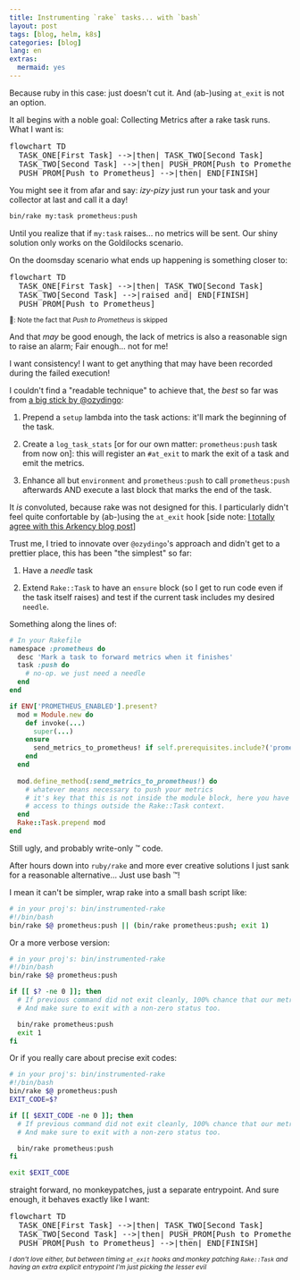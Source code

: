 ```yaml
---
title: Instrumenting `rake` tasks... with `bash`
layout: post
tags: [blog, helm, k8s]
categories: [blog]
lang: en
extras: 
  mermaid: yes
---
```


Because ruby in this case: just doesn't cut it. And (ab-)using `at_exit` is not an option.

<!-- more -->

It all begins with a noble goal: Collecting Metrics after a rake task runs. What I want is:

<pre class="mermaid">
flowchart TD
  TASK_ONE[First Task] -->|then| TASK_TWO[Second Task]
  TASK_TWO[Second Task] -->|then| PUSH_PROM[Push to Prometheus]
  PUSH_PROM[Push to Prometheus] -->|then| END[FINISH]
</pre>

You might see it from afar and say: _izy-pizy_ just run your task and your collector at last and call it a day!

```bash
bin/rake my:task prometheus:push
```

Until you realize that if `my:task` raises... no metrics will be sent. Our shiny solution only works on the Goldilocks scenario. 

On the doomsday scenario what ends up happening is something closer to:

<pre class="mermaid">
flowchart TD
  TASK_ONE[First Task] -->|then| TASK_TWO[Second Task]
  TASK_TWO[Second Task] -->|raised and| END[FINISH]
  PUSH_PROM[Push to Prometheus]
</pre>

<small>📝: Note the fact that _Push to Prometheus_ is skipped</small>

And that _may_ be good enough, the lack of metrics is also a reasonable sign to
raise an alarm; Fair enough... not for me!

I want consistency! I want to get anything that may have been recorded during
the failed execution!


I couldn't find a "readable technique" to achieve that, the _best_ so far was
from [a big stick by @ozydingo][wrapping-rake]:

1. Prepend a `setup` lambda into the task actions: it'll mark the beginning of
the task.

2. Create a `log_task_stats` [or for our own matter: `prometheus:push` task from
now on]: this will register an `#at_exit` to mark the exit of a task and emit
the metrics.

3. Enhance all but `environment` and `prometheus:push` to call `prometheus:push`
afterwards AND execute a last block that marks the end of the task.

It *is* convoluted, because rake was not designed for this. I particularly
didn't feel quite confortable by (ab-)using the `at_exit` hook [side note:
[I totally agree with this Arkency blog post][abusing-at-exit]]

Trust me, I tried to innovate over `@ozydingo`'s approach and didn't get to a
prettier place, this has been "the simplest" so far:

1. Have a _needle_ task

2. Extend `Rake::Task` to have an `ensure` block (so I get to run code even if
the task itself raises) and test if the current task includes my desired
`needle`.

Something along the lines of:

```ruby
# In your Rakefile
namespace :prometheus do
  desc 'Mark a task to forward metrics when it finishes'
  task :push do
    # no-op. we just need a needle
  end
end

if ENV['PROMETHEUS_ENABLED'].present?
  mod = Module.new do
    def invoke(...)
      super(...)
    ensure
      send_metrics_to_prometheus! if self.prerequisites.include?('prometheus:push')
    end  
  end
  
  mod.define_method(:send_metrics_to_prometheus!) do
    # whatever means necessary to push your metrics
    # it's key that this is not inside the module block, here you have
    # access to things outside the Rake::Task context.
  end
  Rake::Task.prepend mod
end
```

Still ugly, and probably write-only ™️ code.

After hours down into `ruby/rake` and more ever creative solutions I just sank
for a reasonable alternative... Just use bash ™️!

I mean it can't be simpler, wrap rake into a small bash script like:

```bash
# in your proj's: bin/instrumented-rake
#!/bin/bash
bin/rake $@ prometheus:push || (bin/rake prometheus:push; exit 1)
```

Or a more verbose version:

```bash
# in your proj's: bin/instrumented-rake
#!/bin/bash
bin/rake $@ prometheus:push

if [[ $? -ne 0 ]]; then
  # If previous command did not exit cleanly, 100% chance that our metrics weren't pushed.
  # And make sure to exit with a non-zero status too.

  bin/rake prometheus:push
  exit 1
fi
```

Or if you really care about precise exit codes:

```bash
# in your proj's: bin/instrumented-rake
#!/bin/bash
bin/rake $@ prometheus:push
EXIT_CODE=$?

if [[ $EXIT_CODE -ne 0 ]]; then
  # If previous command did not exit cleanly, 100% chance that our metrics weren't pushed.
  # And make sure to exit with a non-zero status too.

  bin/rake prometheus:push
fi

exit $EXIT_CODE
```

straight forward, no monkeypatches, just a separate entrypoint. And sure enough, it behaves exactly like I want:

<pre class="mermaid">
flowchart TD
  TASK_ONE[First Task] -->|then| TASK_TWO[Second Task]
  TASK_TWO[Second Task] -->|then| PUSH_PROM[Push to Prometheus]
  PUSH_PROM[Push to Prometheus] -->|then| END[FINISH]
</pre>

<small>_I don't love either, but between timing `at_exit` hooks and monkey patching `Rake::Task` and having an extra explicit entrypoint I'm just picking the lesser evil_</small>

[wrapping-rake]: http://www.abigstick.com/2021/03/21/wrapping-rake.html
[abusing-at-exit]: https://blog.arkency.com/2013/06/are-we-abusing-at-exit/
